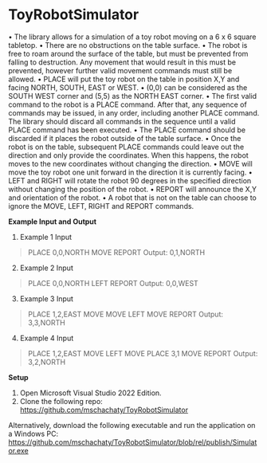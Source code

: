 # ToyRobotSimulator
•	The library allows for a simulation of a toy robot moving on a 6 x 6 square tabletop.
•	There are no obstructions on the table surface.
•	The robot is free to roam around the surface of the table, but must be prevented from falling to destruction. Any movement that would result in this must be prevented, however further valid movement commands must still be allowed.
•	PLACE will put the toy robot on the table in position X,Y and facing NORTH, SOUTH, EAST or WEST.
•	(0,0) can be considered as the SOUTH WEST corner and (5,5) as the NORTH EAST corner.
•	The first valid command to the robot is a PLACE command. After that, any sequence of commands may be issued, in any order, including another PLACE command. The library should discard all commands in the sequence until a valid PLACE command has been executed.
•	The PLACE command should be discarded if it places the robot outside of the table surface.
•	Once the robot is on the table, subsequent PLACE commands could leave out the direction and only provide the coordinates. When this happens, the robot moves to the new coordinates without changing the direction.
•	MOVE will move the toy robot one unit forward in the direction it is currently facing.
•	LEFT and RIGHT will rotate the robot 90 degrees in the specified direction without changing the position of the robot.
•	REPORT will announce the X,Y and orientation of the robot.
•	A robot that is not on the table can choose to ignore the MOVE, LEFT, RIGHT and REPORT commands.

**Example Input and Output**
1.	Example 1 Input
> PLACE 0,0,NORTH
> MOVE
> REPORT
Output: 0,1,NORTH
2.	Example 2 Input
> PLACE 0,0,NORTH
> LEFT
> REPORT
Output: 0,0,WEST
3.	Example 3 Input
> PLACE 1,2,EAST
> MOVE
> MOVE
> LEFT
> MOVE
> REPORT
Output: 3,3,NORTH
4.	Example 4 Input
> PLACE 1,2,EAST
> MOVE
> LEFT
> MOVE
> PLACE 3,1
> MOVE
> REPORT 
Output: 3,2,NORTH  

**Setup**
1.	Open Microsoft Visual Studio 2022 Edition. 
2.	Clone the following repo:
https://github.com/mschachaty/ToyRobotSimulator

Alternatively, download the following executable and run the application on a Windows PC:
https://github.com/mschachaty/ToyRobotSimulator/blob/rel/publish/Simulator.exe

